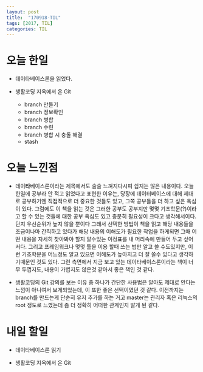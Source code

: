 ```yaml
---
layout: post
title:  "170918-TIL"
tags: [2017, TIL]
categories: TIL
---
```

오늘 한일
========
- 데이타베이스론을 읽었다.

- 생활코딩 지옥에서 온 Git
  - branch 만들기
  - branch 정보확인
  - branch 병합
  - branch 수련
  - branch 병합 시 충돌 해결
  - stash

오늘 느낀점
==========
- 데이**타**베이스론이라는 제목에서도 술술 느껴지다시피 쉽지는 않은 내용이다. 오늘 한일에 공부라 안 적고 읽었다고 표현한 이유는, 당장에 데이터베이스에 대해 제대로 공부하기엔 직접적으로 더 중요한 것들도 있고, 그쪽 공부들을 더 하고 싶은 욕심이 있다. 그럼에도 이 책을 읽는 것은 그러한 공부도 공부지만 몇몇 기초학문(?)이라고 할 수 있는 것들에 대한 공부 욕심도 있고 충분히 필요성이 크다고 생각해서이다. 단지 우선순위가 높지 않을 뿐이다 그래서 선택한 방법이 책을 읽고 해당 내용들을 조금이나마 간직하고 있다가 해당 내용의 이해도가 필요한 작업을 하게되면 그때 어떤 내용을 자세히 찾아봐야 할지 알수있는 이정표를 내 머리속에 만들어 두고 싶어서다. 그리고 프레임워크나 몇몇 툴을 이용 할때 쓰는 법만 알고 쓸 수도있지만, 이런 기초학문을 어느정도 알고 있으면 이해도가 높아지고 더 잘 쓸수 있다고 생각하기때문인 것도 있다. 그런 측면에서 지금 보고 있는 데이타베이스론이라는 책이 너무 두껍지도, 내용이 가볍지도 않은것 같아서 좋은 책인 것 같다.

- 생활코딩의 Git 강의를 보는 이유 중 하나가 간단한 사용법은 알아도 제대로 안다는 느낌이 아니여서 보게되었는데, 이 또한 좋은 선택이였던 것 같다. 이전까지는 branch를 만드는게 단순히 유저 추가를 하는 거고 master는 관리자 혹은 리눅스의 root 정도로 느꼈는데 좀 더 정확히 어떠한 관계인지 알게 된 같다.

내일 할일
========
- 데이타베이스론 읽기

- 생활코딩 지옥에서 온 Git
